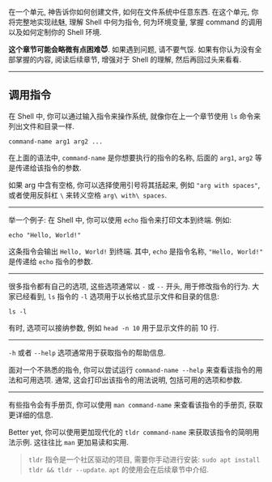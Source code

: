 在一个单元, 神告诉你如何创建文件, 如何在文件系统中任意东西. 在这个单元, 你将完整地实现祛魅, 理解 Shell 中何为指令, 何为环境变量, 掌握 command 的调用以及如何定制你的 Shell 环境.

**这个章节可能会略微有点困难😈**. 如果遇到问题, 请不要气馁. 如果有你认为没有全部掌握的内容, 阅读后续章节, 增强对于 Shell 的理解, 然后再回过头来看看. 

---

## 调用指令

在 Shell 中, 你可以通过输入指令来操作系统, 就像你在上一个章节使用 `ls` 命令来列出文件和目录一样.

```
command-name arg1 arg2 ...
```

在上面的语法中, `command-name` 是你想要执行的指令的名称, 后面的 `arg1`, `arg2` 等是传递给该指令的参数.

如果 arg 中含有空格, 你可以选择使用引号将其括起来, 例如 `"arg with spaces"`, 或者使用反斜杠 `\` 来转义空格 `arg\ with\ spaces`.

---

举一个例子: 在 Shell 中, 你可以使用 `echo` 指令来打印文本到终端. 例如:

```
echo "Hello, World!"
```

这条指令会输出 `Hello, World!` 到终端. 其中, `echo` 是指令名称, `"Hello, World!"` 是传递给 `echo` 指令的参数.

---

很多指令都有自己的选项, 这些选项通常以 `-` 或 `--` 开头, 用于修改指令的行为. 大家已经看到, `ls` 指令的 `-l` 选项用于以长格式显示文件和目录的信息:

```
ls -l
```

有时, 选项可以接纳参数, 例如 `head -n 10` 用于显示文件的前 10 行.

---

`-h` 或者 `--help` 选项通常用于获取指令的帮助信息.

面对一个不熟悉的指令, 你可以尝试运行 `command-name --help` 来查看该指令的用法和可用选项. 通常, 这会打印出该指令的用法说明, 包括可用的选项和参数.

---

有些指令会有手册页, 你可以使用 `man command-name` 来查看该指令的手册页, 获取更详细的信息.

Better yet, 你可以使用更加现代化的 `tldr command-name` 来获取该指令的简明用法示例. 这往往比 `man` 更加易读和实用.

> `tldr` 指令是一个社区驱动的项目, 需要你手动进行安装: `sudo apt install tldr && tldr --update`. `apt` 的使用会在后续章节中介绍.
